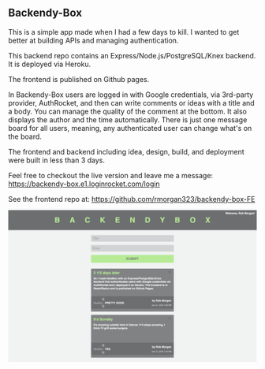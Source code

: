 ## Backendy-Box

This is a simple app made when I had a few days to kill.  I wanted to get better at building APIs and managing authentication.

This backend repo contains an Express/Node.js/PostgreSQL/Knex backend.  It is deployed via Heroku.

The frontend is published on Github pages.

In Backendy-Box users are logged in with Google credentials, via 3rd-party provider, AuthRocket, and then can write comments or ideas with a title and a body.  You can manage the quality of the comment at the bottom.  It also displays the author and the time automatically.  There is just one message board for all users, meaning, any authenticated user can change what's on the board.

The frontend and backend including idea, design, build, and deployment were built in less than 3 days.

Feel free to checkout the live version and leave me a message:
https://backendy-box.e1.loginrocket.com/login

See the frontend repo at:
https://github.com/rmorgan323/backendy-box-FE

![Screenshot](backendy-box-ss.png)
